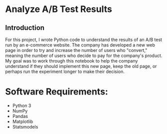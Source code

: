 # Analyze A/B Test Results

## Introduction
For this project, I wrote Python code to understand the results of an A/B test 
run by an e-commerce website. The company has developed a new web page in order 
to try and increase the number of users who "convert," meaning the number of 
users who decide to pay for the company's product. My goal was to work through 
this notebook to help the company understand if they should implement this 
new page, keep the old page, or perhaps run the experiment longer to make 
their decision.

# Software Requirements:
* Python 3 
* NumPy 
* Pandas 
* Matplotlib 
* Statsmodels